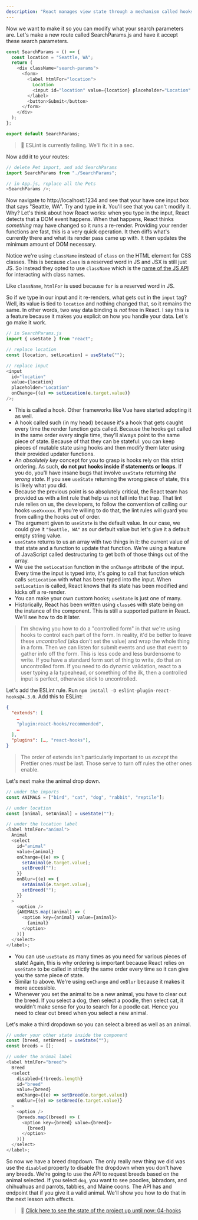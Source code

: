 ```yaml
---
description: "React manages view state through a mechanism called hooks. Brian teaches you how to use them as you build components."
---
```


Now we want to make it so you can modify what your search parameters are. Let's make a new route called SearchParams.js and have it accept these search parameters.

```javascript
const SearchParams = () => {
  const location = "Seattle, WA";
  return (
    <div className="search-params">
      <form>
        <label htmlFor="location">
          Location
          <input id="location" value={location} placeholder="Location" />
        </label>
        <button>Submit</button>
      </form>
    </div>
  );
};

export default SearchParams;
```

> 🚨 ESLint is currently failing. We'll fix it in a sec.

Now add it to your routes:

```javascript
// delete Pet import, and add SearchParams
import SearchParams from "./SearchParams";

// in App.js, replace all the Pets
<SearchParams />;
```

Now navigate to http://localhost:1234 and see that your have one input box that says "Seattle, WA". Try and type in it. You'll see that you can't modify it. Why? Let's think about how React works: when you type in the input, React detects that a DOM event happens. When that happens, React thinks _something_ may have changed so it runs a re-render. Providing your render functions are fast, this is a very quick operation. It then diffs what's currently there and what its render pass came up with. It then updates the minimum amount of DOM necessary.

Notice we're using `className` instead of `class` on the HTML element for CSS classes. This is because `class` is a reserved word in JS and JSX is still just JS. So instead they opted to use `className` which is the [name of the JS API][js-api] for interacting with class names.

Like `className`, `htmlFor` is used because `for` is a reserved word in JS.

So if we type in our input and it re-renders, what gets out in the `input` tag? Well, its value is tied to `location` and nothing changed that, so it remains the same. In other words, two way data binding is _not_ free in React. I say this is a feature because it makes you explicit on how you handle your data. Let's go make it work.

```javascript
// in SearchParams.js
import { useState } from "react";

// replace location
const [location, setLocation] = useState("");

// replace input
<input
  id="location"
  value={location}
  placeholder="Location"
  onChange={(e) => setLocation(e.target.value)}
/>;
```

- This is called a hook. Other frameworks like Vue have started adopting it as well.
- A hook called such (in my head) because it's a hook that gets caught every time the render function gets called. Because the hooks get called in the same order every single time, they'll always point to the same piece of state. Because of that they can be stateful: you can keep pieces of mutable state using hooks and then modify them later using their provided updater functions.
- An _absolutely key_ concept for you to grasp is hooks rely on this strict ordering. As such, **do not put hooks inside if statements or loops**. If you do, you'll have insane bugs that involve `useState` returning _the wrong state_. If you see `useState` returning the wrong piece of state, this is likely what you did.
- Because the previous point is so absolutely critical, the React team has provided us with a lint rule that help us not fall into that trap. That lint rule relies on us, the developers, to follow the convention of calling our hooks `useXxxxxx`. If you're willing to do that, the lint rules will guard you from calling the hooks out of order.
- The argument given to `useState` is the default value. In our case, we could give it `"Seattle, WA"` as our default value but let's give it a default empty string value.
- `useState` returns to us an array with two things in it: the current value of that state and a function to update that function. We're using a feature of JavaScript called destructuring to get both of those things out of the array.
- We use the `setLocation` function in the `onChange` attribute of the input. Every time the input is typed into, it's going to call that function which calls `setLocation` with what has been typed into the input. When `setLocation` is called, React knows that its state has been modified and kicks off a re-render.
- You can make your own custom hooks; `useState` is just one of many.
- Historically, React has been written using `class`es with state being on the instance of the component. This is still a supported pattern in React. We'll see how to do it later.

> I'm showing you how to do a "controlled form" in that we're using hooks to control each part of the form. In reality, it'd be better to leave these _uncontrolled_ (aka don't set the value) and wrap the whole thing in a form. Then we can listen for submit events and use that event to gather info off the form. This is less code and less burdensome to write. If you have a standard form sort of thing to write, do that an uncontrolled form. If you need to do dynamic validation, react to a user typing a la typeahead, or something of the ilk, then a controlled input is perfect, otherwise stick to uncontrolled.

Let's add the ESLint rule. Run `npm install -D eslint-plugin-react-hooks@4.3.0`. Add this to ESLint:

```json
{
  "extends": [
    …
    "plugin:react-hooks/recommended",
    …
  ],
  "plugins": […, "react-hooks"],
}
```

> The order of extends isn't particularly important to us _except_ the Prettier ones _must_ be last. Those serve to turn off rules the other ones enable.

Let's next make the animal drop down.

```javascript
// under the imports
const ANIMALS = ["bird", "cat", "dog", "rabbit", "reptile"];

// under location
const [animal, setAnimal] = useState("");

// under the location label
<label htmlFor="animal">
  Animal
  <select
    id="animal"
    value={animal}
    onChange={(e) => {
      setAnimal(e.target.value);
      setBreed("");
    }}
    onBlur={(e) => {
      setAnimal(e.target.value);
      setBreed("");
    }}
  >
    <option />
    {ANIMALS.map((animal) => (
      <option key={animal} value={animal}>
        {animal}
      </option>
    ))}
  </select>
</label>;
```

- You can use `useState` as many times as you need for various pieces of state! Again, this is why ordering is important because React relies on `useState` to be called in strictly the same order every time so it can give you the same piece of state.
- Similar to above. We're using `onChange` and `onBlur` because it makes it more accessible.
- Whenever you set the animal to be a new animal, you have to clear out the breed. If you select a dog, then select a poodle, then select cat, it wouldn't make sense for you to search for a poodle cat. Hence you need to clear out breed when you select a new animal.

Let's make a third dropdown so you can select a breed as well as an animal.

```javascript
// under your other state inside the component
const [breed, setBreed] = useState("");
const breeds = [];

// under the animal label
<label htmlFor="breed">
  Breed
  <select
    disabled={!breeds.length}
    id="breed"
    value={breed}
    onChange={(e) => setBreed(e.target.value)}
    onBlur={(e) => setBreed(e.target.value)}
  >
    <option />
    {breeds.map((breed) => (
      <option key={breed} value={breed}>
        {breed}
      </option>
    ))}
  </select>
</label>;
```

So now we have a breed dropdown. The only really new thing we did was use the `disabled` property to disable the dropdown when you don't have any breeds. We're going to use the API to request breeds based on the animal selected. If you select `dog`, you want to see poodles, labradors, and chihuahuas and parrots, tabbies, and Maine coons. The API has and endpoint that if you give it a valid animal. We'll show you how to do that in the next lesson with effects.

> 🏁 [Click here to see the state of the project up until now: 04-hooks][step]

[babel]: https://babeljs.io/
[step]: https://github.com/btholt/citr-v7-project/tree/master/04-hooks
[js-api]: https://developer.mozilla.org/en-US/docs/Web/API/Element/className
